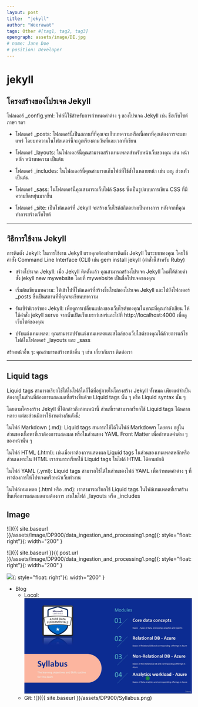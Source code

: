 ```yaml
---
layout: post
title:  "jekyll"
author: "Weerawat"
tags: Other #[tag1, tag2, tag3]
opengraph: assets/image/DE.jpg
# name: Jane Doe
# position: Developer
---
```

# jekyll
## โครงสร้างของโปรเจค Jekyll
โฟลเดอร์ _config.yml: ไฟล์นี้ใช้สำหรับการกำหนดค่าต่าง ๆ ของโปรเจค Jekyll เช่น ชื่อเว็บไซต์ ภาษา ฯลฯ

- โฟลเดอร์ _posts: โฟลเดอร์นี้เป็นสถานที่ที่คุณจะเก็บบทความหรือเนื้อหาที่คุณต้องการจะเผยแพร่ โดยบทความในโฟลเดอร์นี้จะถูกเรียงตามวันที่และเวลาที่เขียน

- โฟลเดอร์ _layouts: ในโฟลเดอร์นี้คุณสามารถสร้างเทมเพลตสำหรับหน้าเว็บของคุณ เช่น หน้าหลัก หน้าบทความ เป็นต้น

- โฟลเดอร์ _includes: ในโฟลเดอร์นี้คุณสามารถเก็บไฟล์ที่ใช้ซ้ำในหลายหน้า เช่น เมนู ส่วนหัว เป็นต้น

- โฟลเดอร์ _sass: ในโฟลเดอร์นี้คุณสามารถเก็บไฟล์ Sass ซึ่งเป็นรูปแบบการเขียน CSS ที่มีความยืดหยุ่นมากขึ้น

- โฟลเดอร์ _site: เป็นโฟลเดอร์ที่ Jekyll จะสร้างเว็บไซต์สถิตอย่างเป็นทางการ หลังจากที่คุณทำการสร้างเว็บไซต์

---

## วิธีการใช้งาน Jekyll
การติดตั้ง Jekyll: ในการใช้งาน Jekyll แรกคุณต้องทำการติดตั้ง Jekyll ในระบบของคุณ โดยใช้คำสั่ง Command Line Interface (CLI) เช่น gem install jekyll (คำสั่งนี้สำหรับ Ruby)

- สร้างโปรเจค Jekyll: เมื่อ Jekyll ติดตั้งแล้ว คุณสามารถสร้างโปรเจค Jekyll ใหม่ได้ด้วยคำสั่ง jekyll new mywebsite โดยที่ mywebsite เป็นชื่อโปรเจคของคุณ

- เริ่มต้นเขียนบทความ: ให้เข้าไปที่โฟลเดอร์ที่สร้างขึ้นใหม่ของโปรเจค Jekyll และไปยังโฟลเดอร์ _posts ซึ่งเป็นสถานที่ที่คุณจะเขียนบทความ

- รันเซิร์ฟเวอร์ของ Jekyll: เพื่อดูการเปลี่ยนแปลงของเว็บไซต์ของคุณในขณะที่คุณกำลังเขียน ให้ใช้คำสั่ง jekyll serve จากนั้นเปิดเว็บเบราว์เซอร์และไปที่ http://localhost:4000 เพื่อดูเว็บไซต์ของคุณ

- ปรับแต่งเทมเพลต: คุณสามารถปรับแต่งเทมเพลตและสไตล์ของเว็บไซต์ของคุณได้ด้วยการแก้ไขไฟล์ในโฟลเดอร์ _layouts และ _sass

สร้างหน้าอื่น ๆ: คุณสามารถสร้างหน้าอื่น ๆ เช่น เกี่ยวกับเรา ติดต่อเรา

---

## Liquid tags
Liquid tags สามารถเรียกใช้ได้ในไฟล์ใดก็ได้ที่อยู่ภายในโครงสร้าง Jekyll ทั้งหมด เพียงแต่จำเป็นต้องอยู่ในส่วนที่ต้องการแสดงผลที่สร้างขึ้นด้วย Liquid tags นั้น ๆ หรือ Liquid syntax นั้น ๆ

โดยตามโครงสร้าง Jekyll ที่ได้กล่าวถึงก่อนหน้านี้ ส่วนที่เราสามารถเรียกใช้ Liquid tags ได้หลากหลาย แต่ละส่วนมีการใช้งานต่างกันดังนี้:

ในไฟล์ Markdown (.md): Liquid tags สามารถใช้ได้ในไฟล์ Markdown โดยตรง อยู่ในส่วนของเนื้อหาที่เราต้องการแสดงผล หรือในส่วนของ YAML Front Matter เพื่อกำหนดค่าต่าง ๆ ของหน้านั้น ๆ

ในไฟล์ HTML (.html): เช่นเมื่อเราต้องการแสดงผล Liquid tags ในส่วนของเทมเพลตหลักหรือส่วนเฉพาะใน HTML เราสามารถเรียกใช้ Liquid tags ในไฟล์ HTML ได้ตามปกติ

ในไฟล์ YAML (.yml): Liquid tags สามารถใช้ได้ในส่วนของไฟล์ YAML เพื่อกำหนดค่าต่าง ๆ ที่เราต้องการให้โปรเจคหรือหน้าเว็บทำงาน

ในไฟล์เทมเพลต (.html หรือ .md): เราสามารถเรียกใช้ Liquid tags ในไฟล์เทมเพลตที่เราสร้างขึ้นเพื่อการแสดงผลตามต้องการ เช่นในไฟล์ _layouts หรือ _includes

## Image
![]({{ site.baseurl }}/assets/image/DP900/data_ingestion_and_processing1.png){: style="float: right"}{: width="200" }

![]({{ site.baseurl }}{{ post.url }}/assets/image/DP900/data_ingestion_and_processing1.png){: style="float: right"}{: width="200" }

![](/assets/image/DP900/data_ingestion_and_processing1.png){: style="float: right"}{: width="200" }

- Blog
  - Locol: ![](/assets/DP900/Syllabus.png)
  - Git: ![]({{ site.baseurl }}/assets/DP900/Syllabus.png)